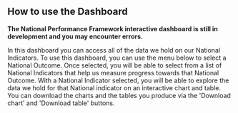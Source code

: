 ﻿
## How to use the Dashboard

**The National Performance Framework interactive dashboard is still in development and you may encounter errors.** 

In this dashboard you can access all of the data we hold on our National Indicators. To use this dashboard, you can use the menu below to select a National Outcome. Once selected, you will be able to select from a list of National Indicators that help us measure progress towards that National Outcome.
With a National Indicator selected, you will be able to explore the data we hold for that National indicator on an interactive chart and table. You can download the charts and the tables you produce via the 'Download chart' and 'Download table' buttons.
